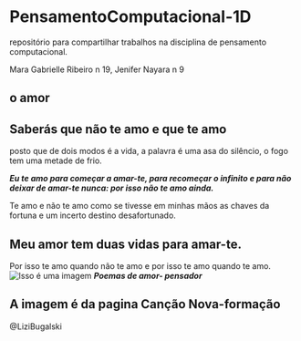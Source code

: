 # PensamentoComputacional-1D
repositório para compartilhar trabalhos na disciplina de pensamento computacional.

Mara Gabrielle Ribeiro n 19, Jenifer Nayara n 9

 ## o amor
 
 ## Saberás que não te amo e que te amo
posto que de dois modos é a vida,
a palavra é uma asa do silêncio,
o fogo tem uma metade de frio.

***Eu te amo para começar a amar-te,
para recomeçar o infinito
e para não deixar de amar-te nunca:
por isso não te amo ainda.***

Te amo e não te amo como se tivesse
em minhas mãos as chaves da fortuna
e um incerto destino desafortunado.

## Meu amor tem duas vidas para amar-te.
Por isso te amo quando não te amo
e por isso te amo quando te amo.
![Isso é uma imagem](https://img.cancaonova.com/cnimages/canais/uploads/sites/6/2017/11/formacao_como-a-nossa-historia-pessoal-influencia-nossa-historia-de-amor.jpg)
***Poemas de amor- pensador*** 
## A imagem é da pagina Canção Nova-formação
 @LiziBugalski
